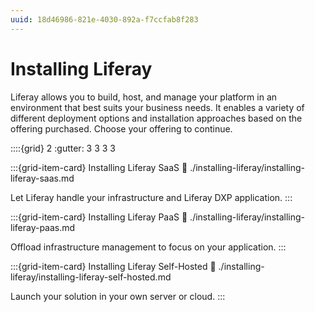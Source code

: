 ```yaml
---
uuid: 18d46986-821e-4030-892a-f7ccfab8f283
---
```


# Installing Liferay

Liferay allows you to build, host, and manage your platform in an environment that best suits your business needs. It enables a variety of different deployment options and installation approaches based on the offering purchased. Choose your offering to continue.

::::{grid} 2
:gutter: 3 3 3 3

:::{grid-item-card}  Installing Liferay SaaS
:link: ./installing-liferay/installing-liferay-saas.md

Let Liferay handle your infrastructure and Liferay DXP application.
:::

:::{grid-item-card}  Installing Liferay PaaS
:link: ./installing-liferay/installing-liferay-paas.md

Offload infrastructure management to focus on your application.
:::

:::{grid-item-card}  Installing Liferay Self-Hosted
:link: ./installing-liferay/installing-liferay-self-hosted.md

Launch your solution in your own server or cloud.
:::